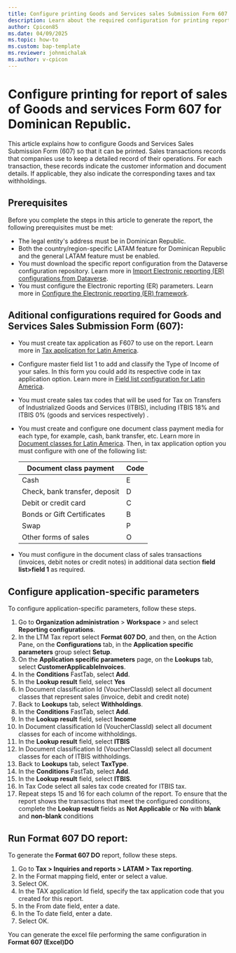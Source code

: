 ```yaml
---
title: Configure printing Goods and Services sales Submission Form 607
description: Learn about the required configuration for printing report of Goods and Services sales Submission Form 607 of Dominican Republic 
author: Cpicon85
ms.date: 04/09/2025
ms.topic: how-to
ms.custom: bap-template
ms.reviewer: johnmichalak
ms.author: v-cpicon
---
```


# Configure printing for report of sales of Goods and services Form 607 for Dominican Republic.

This article explains how to configure Goods and Services Sales Submission Form (607) so that it can be printed. Sales transactions records that companies use to keep a detailed record of their operations. For each transaction, these records indicate the customer information and document details. If applicable, they also indicate the corresponding taxes and tax withholdings.

## Prerequisites
Before you complete the steps in this article to generate the report, the following prerequisites must be met:
- The legal entity's address must be in Dominican Republic.
- Both the country/region-specific LATAM feature for Dominican Republic and the general LATAM feature must be enabled.
- You must download the specific report configuration from the Dataverse configuration repository. Learn more in [Import Electronic reporting (ER) configurations from Dataverse](../global/workspace/gsw-import-er-config-dataverse.md). 
- You must configure the Electronic reporting (ER) parameters. Learn more in [Configure the Electronic reporting (ER) framework](/dynamics365/fin-ops-core/dev-itpro/analytics/electronic-reporting-er-configure-parameters).

## Aditional configurations required for Goods and Services Sales Submission Form (607):
- You must create tax application as F607 to use on the report. Learn more in [Tax application for Latin America](ltm-core-tax-application.md).
- Configure master field list 1 to add and classify the Type of Income of your sales. In this form you could add  its respective code in tax application option. Learn more in [Field list configuration for Latin America](ltm-core-field-master-lists.md).
- You must create sales tax codes that will be used for Tax on Transfers of Industrialized Goods and Services (ITBIS), including ITBIS 18% and ITBIS 0% (goods and services respectively) . 
- You must create and configure one document class payment media for each type, for example, cash, bank transfer, etc. Learn more in [Document classes for Latin America](ltm-core-document-class.md). Then, in tax application option you must configure with one of the following list:
  
     |Document class payment| Code |
     |--|--|
     |Cash| E|
     |Check, bank transfer, deposit| D|
     |Debit or credit card| C|
     |Bonds or Gift Certificates|B|
     |Swap| P|
     |Other forms of sales| O|


- You must configure in the document class of sales transactions (invoices, debit notes or credit notes) in additional data section **field list>field 1** as required. 

## Configure application-specific parameters
To configure application-specific parameters, follow these steps.
1. Go to **Organization administration** > **Workspace** > and select **Reporting configurations**.
2. In the LTM Tax report select **Format 607 DO**, and then, on the Action Pane, on the **Configurations** tab, in the **Application specific parameters** group select **Setup**.
3. On the **Application specific parameters** page, on the **Lookups** tab, select **CustomerApplicableInvoices**.
4. In the **Conditions** FastTab, select **Add**.
5. In the **Lookup result** field, select **Yes**
6. In Document classification Id (VoucherClassId) select all document classes that represent sales (invoice, debit and credit note)
7. Back to **Lookups** tab, select **Withholdings**.
8. In the **Conditions** FastTab, select **Add**.
9. In the **Lookup result** field, select **Income** 
10. In Document classification Id (VoucherClassId) select all document classes for each of income withholdings. 
11. In the **Lookup result** field, select **ITBIS**
12. In Document classification Id (VoucherClassId) select all document classes for each of ITBIS withholdings.
13. Back to **Lookups** tab, select **TaxType**.
14. In the **Conditions** FastTab, select **Add**.
15. In the **Lookup result** field, select **ITBIS**.
16. In Tax Code select all  sales tax code created for ITBIS tax.
17. Repeat steps 15 and 16 for each column of the report.
To ensure that the report shows the transactions that meet the configured conditions, complete the **Lookup result** fields as **Not Applicable** or **No** with **blank** and **non-blank** conditions

## Run Format 607 DO report:

To generate the **Format 607 DO** report, follow these steps.
1. Go to **Tax > Inquiries and reports > LATAM > Tax reporting**.
2. In the Format mapping field, enter or select a value.
3. Select OK.
4. In the TAX application Id field, specify the tax application code that you created for this report.
5. In the From date field, enter a date.
6. In the To date field, enter a date.
7. Select OK.
   
You can generate the excel file performing the same configuration in **Format 607 (Excel)DO**
